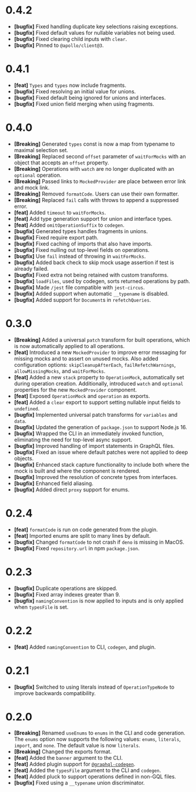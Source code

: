 # 0.4.2

- **[bugfix]** Fixed handling duplicate key selections raising exceptions.
- **[bugfix]** Fixed default values for nullable variables not being used.
- **[bugfix]** Fixed clearing child inputs with `clear`.
- **[bugfix]** Pinned to `@apollo/client@3`.

# 0.4.1

- **[feat]** `Types` and `types` now include fragments.
- **[bugfix]** Fixed resolving an initial value for unions.
- **[bugfix]** Fixed default being ignored for unions and interfaces.
- **[bugfix]** Fixed union field merging when using fragments.

# 0.4.0

- **[Breaking]** Generated `types` const is now a map from typename to maximal
  selection set.
- **[Breaking]** Replaced second `offset` parameter of `waitForMocks` with an
  object that accepts an `offset` property.
- **[Breaking]** Operations with `watch` are no longer duplicated with an
  `optional` operation.
- **[Breaking]** Passed links to `MockedProvider` are place between error link
  and mock link.
- **[Breaking]** Removed `formatCode`. Users can use their own formatter.
- **[Breaking]** Replaced `fail` calls with throws to append a suppressed error.
- **[feat]** Added `timeout` to `waitForMocks`.
- **[feat]** Add type generation support for union and interface types.
- **[feat]** Added `omitOperationSuffix` to `codegen`.
- **[bugfix]** Generated types handles fragments in unions.
- **[bugfix]** Fixed require export path.
- **[bugfix]** Fixed caching of imports that also have imports.
- **[bugfix]** Fixed nulling out top-level fields on operations.
- **[bugfix]** Use `fail` instead of throwing in `waitForMocks`.
- **[bugfix]** Added back check to skip mock usage assertion if test is already
  failed.
- **[bugfix]** Fixed extra not being retained with custom transforms.
- **[bugfix]** `loadFiles`, used by codegen, sorts returned operations by path.
- **[bugfix]** Made `/jest` file compatible with `jest-circus`.
- **[bugfix]** Added support when automatic `__typename` is disabled.
- **[bugfix]** Added support for `Document`s in `refetchQueries`.

# 0.3.0

- **[Breaking]** Added a universal `patch` transform for built operations, which
  is now automatically applied to all operations.
- **[feat]** Introduced a new `MockedProvider` to improve error messaging for
  missing mocks and to assert on unused mocks. Also added configuration options:
  `skipCleanupAfterEach`, `failRefetchWarnings`, `allowMissingMocks`, and
  `waitForMocks`.
- **[feat]** Added a new `stack` property to `OperationMock`, automatically set
  during operation creation. Additionally, introduced `watch` and `optional`
  properties for the new `MockedProvider` component.
- **[feat]** Exposed `OperationMock` and `operation` as exports.
- **[feat]** Added a `clear` export to support setting nullable input fields to
  `undefined`.
- **[bugfix]** Implemented universal patch transforms for `variables` and
  `data`.
- **[bugfix]** Updated the generation of `package.json` to support Node.js 16.
- **[bugfix]** Wrapped the CLI in an immediately invoked function, eliminating
  the need for top-level async support.
- **[bugfix]** Improved handling of import statements in GraphQL files.
- **[bugfix]** Fixed an issue where default patches were not applied to deep
  objects.
- **[bugfix]** Enhanced stack capture functionality to include both where the
  mock is built and where the component is rendered.
- **[bugfix]** Improved the resolution of concrete types from interfaces.
- **[bugfix]** Enhanced field aliasing.
- **[bugfix]** Added direct `proxy` support for enums.

# 0.2.4

- **[feat]** `formatCode` is run on code generated from the plugin.
- **[feat]** Imported enums are split to many lines by default.
- **[bugfix]** Changed `formatCode` to not crash if `deno` is missing in MacOS.
- **[bugfix]** Fixed `repository.url` in npm `package.json`.

# 0.2.3

- **[bugfix]** Duplicate operations are skipped.
- **[bugfix]** Fixed array indexes greater than 9.
- **[bugfix]** `namingConvention` is now applied to inputs and is only applied
  when `typesFile` is set.

# 0.2.2

- **[feat]** Added `namingConvention` to CLI, `codegen`, and plugin.

# 0.2.1

- **[bugfix]** Switched to using literals instead of `OperationTypeNode` to
  improve backwards compatibility.

# 0.2.0

- **[Breaking]** Renamed `useEnums` to `enums` in the CLI and code generation.
  The `enums` option now supports the following values: `enums`, `literals`,
  `import`, and `none`. The default value is now `literals`.
- **[Breaking]** Changed the exports format.
- **[feat]** Added the `banner` argument to the CLI.
- **[feat]** Added plugin support for
  [`@graphql-codegen`](https://the-guild.dev/graphql/codegen/docs/getting-started).
- **[feat]** Added the `typesFile` argument to the CLI and `codegen`.
- **[feat]** Added pluck to support operations defined in non-GQL files.
- **[bugfix]** Fixed using a `__typename` union discriminator.
